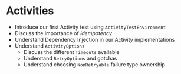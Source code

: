 # Activities

* Introduce our first Activity test using `ActivityTestEnvironment`
* Discuss the importance of _idempotency_ 
* Understand Dependency Injection in our Activity implementations
* Understand `ActivityOptions` 
  * Discuss the different `Timeouts` available 
  * Understand `RetryOptions` and gotchas
  * Understand choosing `NonRetryable` failure type ownership
